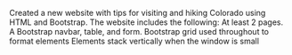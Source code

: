 Created a new website with tips for visiting and hiking Colorado using HTML and Bootstrap. The website includes the following:
At least 2 pages.
A Bootstrap navbar, table, and form.
Bootstrap grid used throughout to format elements
Elements stack vertically when the window is small
